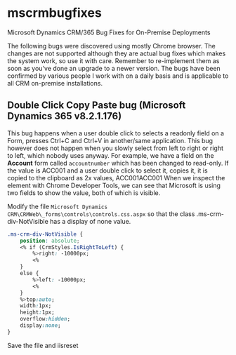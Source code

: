 # mscrmbugfixes
Microsoft Dynamics CRM/365 Bug Fixes for On-Premise Deployments

The following bugs were discovered using mostly Chrome browser. The changes are not supported although they are actual bug fixes which makes the system work, so use it with care. Remember to re-implement them as soon as you've done an upgrade to a newer version.
The bugs have been confirmed by various people I work with on a daily basis and is applicable to all CRM on-premise installations.

## Double Click Copy Paste bug (Microsoft Dynamics 365 v8.2.1.176)
This bug happens when a user double click to selects a readonly field on a Form, presses Ctrl+C and Ctrl+V in another/same application.
This bug however does not happen when you slowly select from left to right or right to left, which nobody uses anyway.
For example, we have a field on the **Account** form called `accountnumber` which has been changed to read-only.
If the value is ACC001 and a user double click to select it, copies it, it is copied to the clipboard as 2x values, ACC001ACC001
When we inspect the element with Chrome Developer Tools, we can see that Microsoft is using two fields to show the value, both of which is visible.

Modify the file `Microsoft Dynamics CRM\CRMWeb\_forms\controls\controls.css.aspx` so that the class .ms-crm-div-NotVisible has a display of none value.

```css
.ms-crm-div-NotVisible {
    position: absolute;
    <% if (CrmStyles.IsRightToLeft) {
        %>right: -10000px;
        <%
    }
    else {
        %>left: -10000px;
        <%
    }
    %>top:auto;
    width:1px;
    height:1px;
    overflow:hidden;
    display:none;
}
```

Save the file and iisreset
